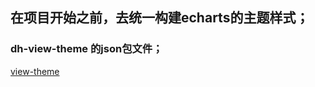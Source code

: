 ## 在项目开始之前，去统一构建echarts的主题样式；

### dh-view-theme 的json包文件；

[view-theme](../resource/view-theme.json)